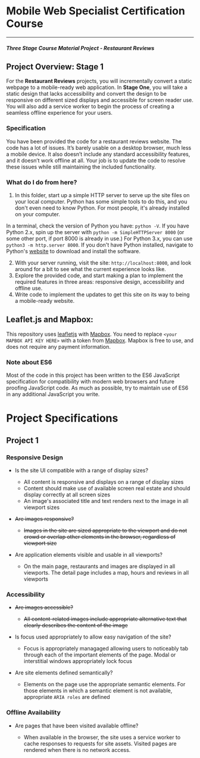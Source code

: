 # Mobile Web Specialist Certification Course
---
#### _Three Stage Course Material Project - Restaurant Reviews_

## Project Overview: Stage 1

For the **Restaurant Reviews** projects, you will incrementally convert a static webpage to a mobile-ready web application. In **Stage One**, you will take a static design that lacks accessibility and convert the design to be responsive on different sized displays and accessible for screen reader use. You will also add a service worker to begin the process of creating a seamless offline experience for your users.

### Specification

You have been provided the code for a restaurant reviews website. The code has a lot of issues. It’s barely usable on a desktop browser, much less a mobile device. It also doesn’t include any standard accessibility features, and it doesn’t work offline at all. Your job is to update the code to resolve these issues while still maintaining the included functionality. 

### What do I do from here?

1. In this folder, start up a simple HTTP server to serve up the site files on your local computer. Python has some simple tools to do this, and you don't even need to know Python. For most people, it's already installed on your computer. 

In a terminal, check the version of Python you have: `python -V`. If you have Python 2.x, spin up the server with `python -m SimpleHTTPServer 8000` (or some other port, if port 8000 is already in use.) For Python 3.x, you can use `python3 -m http.server 8000`. If you don't have Python installed, navigate to Python's [website](https://www.python.org/) to download and install the software.

2. With your server running, visit the site: `http://localhost:8000`, and look around for a bit to see what the current experience looks like.
3. Explore the provided code, and start making a plan to implement the required features in three areas: responsive design, accessibility and offline use.
4. Write code to implement the updates to get this site on its way to being a mobile-ready website.

## Leaflet.js and Mapbox:

This repository uses [leafletjs](https://leafletjs.com/) with [Mapbox](https://www.mapbox.com/). You need to replace `<your MAPBOX API KEY HERE>` with a token from [Mapbox](https://www.mapbox.com/). Mapbox is free to use, and does not require any payment information. 

### Note about ES6

Most of the code in this project has been written to the ES6 JavaScript specification for compatibility with modern web browsers and future proofing JavaScript code. As much as possible, try to maintain use of ES6 in any additional JavaScript you write. 


# Project Specifications  

## Project 1

### Responsive Design

- Is the site UI compatible with a range of display sizes?
    - All content is responsive and displays on a range of display sizes
    - Content should make use of available screen real estate and should display correctly at all screen sizes
    - An image's associated title and text renders next to the image in all viewport sizes

- <s>Are images responsive?</s>
    - <s>Images in the site are sized appropriate to the viewport and do not crowd or overlap other elements in the browser, regardless of viewport size</s>

- Are application elements visible and usable in all viewports?
    - On the main page, restaurants and images are displayed in all viewports. The detail page includes a map, hours and reviews in all viewports

### Accessibility

- <s>Are images accessible?</s>
    - <s>All content-related images include appropriate alternative text that clearly describes the content of the image</s>

- Is focus used appropriately to allow easy navigation of the site?
    - Focus is appropriately managaged allowing users to noticeably tab through each of the important elements of the page. Modal or interstitial windows appropriately lock focus

- Are site elements defined semantically?
    - Elements on the page use the appropriate semantic elements. For those elements in which a semantic element is not available, appropriate `ARIA roles` are defined

### Offline Availability

- Are pages that have been visited available offline?
    
    - When available in the browser, the site uses a service worker to cache responses to requests for site assets. Visited pages are rendered when there is no network access.

